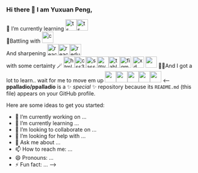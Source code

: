 ### Hi there 👋 I am Yuxuan Peng,
🌱 I’m currently learning <img src="https://cdn.worldvectorlogo.com/logos/typescript.svg" alt="ts" width="30" heigh="30"/><img src="https://cdn.worldvectorlogo.com/logos/angular-icon-1.svg" alt="ts" width="30" heigh="30"/> </br>
🙈Battling with <img src="https://cdn.worldvectorlogo.com/logos/c-1.svg" alt="c" width="30" height="30"/> </br>
And sharpening <img src="https://cdn.worldvectorlogo.com/logos/logo-javascript.svg" alt="react" width="30" height="30"/><img src="https://cdn.worldvectorlogo.com/logos/react-2.svg" alt="react" width="30" height="30"/><img src="https://cdn.worldvectorlogo.com/logos/redux.svg" alt="redux" width="30" height="30"/> </br>
with some certainty 🪄
<img src="https://cdn.worldvectorlogo.com/logos/html-1.svg" alt="html5" width="30" height="30"/><img src="https://cdn.worldvectorlogo.com/logos/css-3.svg" alt="css3" width="30" height="30"/><img src="https://cdn.worldvectorlogo.com/logos/sass-1.svg" alt="sass" width="30" height="30"/><img src="https://cdn.worldvectorlogo.com/logos/mysql-6.svg" alt="mysql" width="30" height="30"/><img src="https://cdn.worldvectorlogo.com/logos/tableau-software.svg" alt="tableau" width="30" height="30"/><img src="https://cdn.worldvectorlogo.com/logos/figma-5.svg" alt="figma" width="30" height="30"/>
<img src="https://cdn.worldvectorlogo.com/logos/adobe-xd.svg" alt="xd" width="30" height="30"/>
<img src="https://cdn.worldvectorlogo.com/logos/adobe-illustrator-cs6.svg" atl="illustrator" width="30" height="30"/>
👀👀And I got a lot to learn.. wait for me to move em up <img src="https://cdn.worldvectorlogo.com/logos/after-effects-cc.svg" atl="ae" width="30" height="30"/><img src="https://cdn.worldvectorlogo.com/logos/next-js.svg" atl="next" width="30" height="30"/><img src="https://cdn.worldvectorlogo.com/logos/svelte-1.svg" atl="svelte" width="30" height="30"/><img src="https://cdn.worldvectorlogo.com/logos/after-effects-cc.svg" atl="illustrator" width="30" height="30"/><img src="https://cdn.worldvectorlogo.com/logos/tailwind-css-2.svg" atl="tailwind" width="30" height="30"/>
<--
**ppalladio/ppalladio** is a ✨ _special_ ✨ repository because its `README.md` (this file) appears on your GitHub profile.

Here are some ideas to get you started:

- 🔭 I’m currently working on ...
- 🌱 I’m currently learning ...
- 👯 I’m looking to collaborate on ...
- 🤔 I’m looking for help with ...
- 💬 Ask me about ...
- 📫 How to reach me: ...
- 😄 Pronouns: ...
- ⚡ Fun fact: ...
-->
